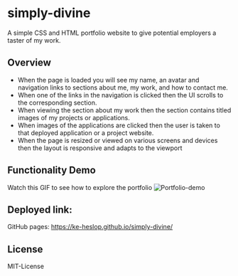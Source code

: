 # simply-divine

A simple CSS and HTML portfolio website to give potential employers a taster of my work.

## Overview
* When the page is loaded you will see my name, an avatar and navigation links to sections about me, my work, and how to contact me.
* When one of the links in the navigation is clicked then the UI scrolls to the corresponding section.
* When viewing the section about my work then the section contains titled images of my projects or applications.
* When images of the applications are clicked then the user is taken to that deployed application or a project website.
* When the page is resized or viewed on various screens and devices then the layout is responsive and adapts to the viewport

## Functionality Demo
Watch this GIF to see how to explore the portfolio
![Portfolio-demo](https://user-images.githubusercontent.com/121969930/221103518-f0a9a17f-ab44-4f1c-8dce-7fe5569a02a1.gif)

## Deployed link:
GitHub pages: https://ke-heslop.github.io/simply-divine/

## License
MIT-License
